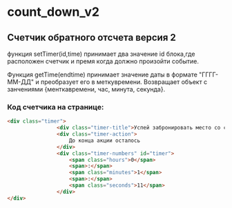 # count_down_v2

## Счетчик обратного отсчета версия 2

функция setTimer(id,time) принимает два значение id блока,где расположен счетчик и премя когда должно произойти событие.

Функция getTime(endtime) принимает значение даты в формате "ГГГГ-ММ-ДД" и преобразует его в меткувремени. 
Возвращает объект с занчениями {менткавремени, час, минута, секунда}. 

### Код счетчика на странице:
```html
<div class="timer">
				<div class="timer-title">Успей забронировать место со скидкой</div>
				<div class="timer-action">
					До конца акции осталось
				</div>
				<div class="timer-numbers" id="timer">
					<span class="hours">0</span>
					<span>:</span>
					<span class="minutes">1</span>
					<span>:</span>
					<span class="seconds">11</span>
				</div>
</div>
```
